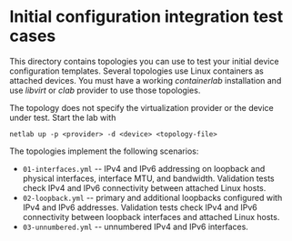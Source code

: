 # Initial configuration integration test cases

This directory contains topologies you can use to test your initial device configuration templates. Several topologies use Linux containers as attached devices. You must have a working *containerlab* installation and use *libvirt* or *clab* provider to use those topologies.

The topology does not specify the virtualization provider or the device under test. Start the lab with

```
netlab up -p <provider> -d <device> <topology-file>
```

The topologies implement the following scenarios:

* `01-interfaces.yml` -- IPv4 and IPv6 addressing on loopback and physical interfaces, interface MTU, and bandwidth. Validation tests check IPv4 and IPv6 connectivity between attached Linux hosts.
* `02-loopback.yml` -- primary and additional loopbacks configured with IPv4 and IPv6 addresses. Validation tests check IPv4 and IPv6 connectivity between loopback interfaces and attached Linux hosts.
* `03-unnumbered.yml` -- unnumbered IPv4 and IPv6 interfaces.

